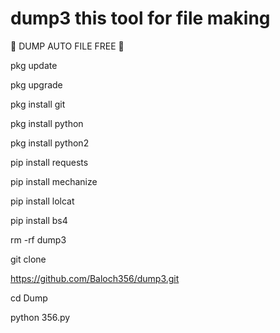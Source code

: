 # dump3  this tool for file making 

🔰 DUMP AUTO FILE  FREE 🔰

pkg update

pkg upgrade

pkg install git

pkg install python

pkg install python2

pip install requests

pip install mechanize

pip install lolcat

pip install bs4

rm -rf dump3

git clone

 https://github.com/Baloch356/dump3.git

cd Dump

python 356.py
